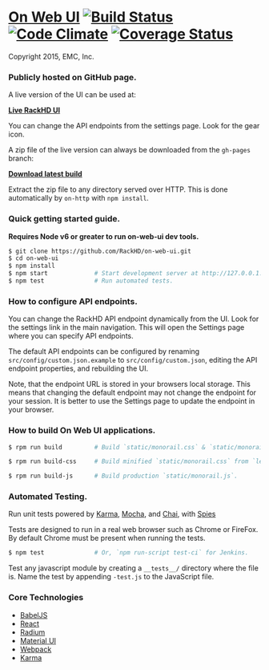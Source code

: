 # [On Web UI](http://rackhd.github.io/on-web-ui) [![Build Status](https://travis-ci.org/RackHD/on-web-ui.svg?branch=master)](https://travis-ci.org/RackHD/on-web-ui) [![Code Climate](https://codeclimate.com/github/RackHD/on-web-ui/badges/gpa.svg)](https://codeclimate.com/github/RackHD/on-web-ui) [![Coverage Status](https://coveralls.io/repos/RackHD/on-web-ui/badge.svg?branch=master&service=github)](https://coveralls.io/github/RackHD/on-web-ui?branch=master)

Copyright 2015, EMC, Inc.

### Publicly hosted on GitHub page.

A live version of the UI can be used at:

**[Live RackHD UI](http://rackhd.github.io/on-web-ui)**

You can change the API endpoints from the settings page. Look for the gear icon.

A zip file of the live version can always be downloaded from the `gh-pages` branch:

**[Download latest build](https://github.com/RackHD/on-web-ui/archive/gh-pages.zip)**

Extract the zip file to any directory served over HTTP. This is done automatically by `on-http` with `npm install`.

### Quick getting started guide.

**Requires Node v6 or greater to run on-web-ui dev tools.**

```bash
$ git clone https://github.com/RackHD/on-web-ui.git
$ cd on-web-ui
$ npm install
$ npm start             # Start development server at http://127.0.0.1:3000.
$ npm test              # Run automated tests.
```

### How to configure API endpoints.

You can change the RackHD API endpoint dynamically from the UI. Look for the settings link in the main navigation. This will open the Settings page where you can specify API endpoints.

The default API endpoints can be configured by renaming `src/config/custom.json.example` to `src/config/custom.json`, editing the  API endpoint properties, and rebuilding the UI.

Note, that the endpoint URL is stored in your browsers local storage. This means that changing the default endpoint may not change the endpoint for your session. It is better to use the Settings page to update the endpoint in your browser.

### How to build On Web UI applications.

```bash
$ rpm run build         # Build `static/monorail.css` & `static/monorail.js` for production.
```

```bash
$ rpm run build-css     # Build minified `static/monorail.css` from `less/monorail.less`.
```

```bash
$ rpm run build-js      # Build production `static/monorail.js`.
```

### Automated Testing.

Run unit tests powered by [Karma](http://karma-runner.github.io/), [Mocha](http://mochajs.org/), and [Chai](http://chaijs.com/), with [Spies](https://github.com/chaijs/chai-spies)

Tests are designed to run in a real web browser such as Chrome or FireFox. By default Chrome must be present when running the tests.

```bash
$ npm test              # Or, `npm run-script test-ci` for Jenkins.
```

Test any javascript module by creating a `__tests__/` directory where
the file is. Name the test by appending `-test.js` to the JavaScript file.

### Core Technologies
 * [BabelJS](http://babeljs.io/docs/learn-es2015/#ecmascript-6-features')
 * [React](https://facebook.github.io/react/docs/getting-started.html)
 * [Radium](http://projects.formidablelabs.com/radium/)
 * [Material UI](http://material-ui.com/#/components/appbar)
 * [Webpack](http://webpack.github.io/)
 * [Karma](http://karma-runner.github.io/)
